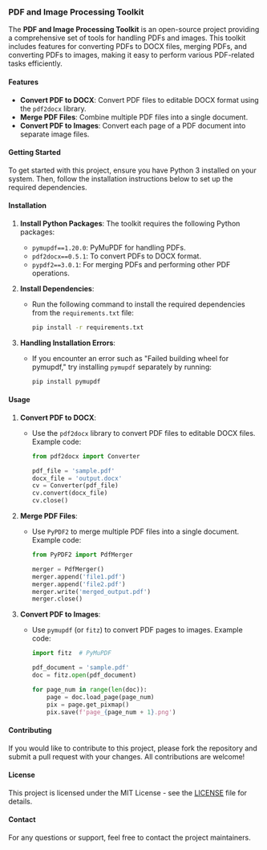### PDF and Image Processing Toolkit

The **PDF and Image Processing Toolkit** is an open-source project providing a comprehensive set of tools for handling PDFs and images. This toolkit includes features for converting PDFs to DOCX files, merging PDFs, and converting PDFs to images, making it easy to perform various PDF-related tasks efficiently.

#### Features

- **Convert PDF to DOCX**: Convert PDF files to editable DOCX format using the `pdf2docx` library.
- **Merge PDF Files**: Combine multiple PDF files into a single document.
- **Convert PDF to Images**: Convert each page of a PDF document into separate image files.

#### Getting Started

To get started with this project, ensure you have Python 3 installed on your system. Then, follow the installation instructions below to set up the required dependencies.

#### Installation

1. **Install Python Packages**: The toolkit requires the following Python packages:
   - `pymupdf==1.20.0`: PyMuPDF for handling PDFs.
   - `pdf2docx==0.5.1`: To convert PDFs to DOCX format.
   - `pypdf2==3.0.1`: For merging PDFs and performing other PDF operations.

2. **Install Dependencies**:
   - Run the following command to install the required dependencies from the `requirements.txt` file:
     ```bash
     pip install -r requirements.txt
     ```

3. **Handling Installation Errors**:
   - If you encounter an error such as "Failed building wheel for pymupdf," try installing `pymupdf` separately by running:
     ```bash
     pip install pymupdf
     ```

#### Usage

1. **Convert PDF to DOCX**:
   - Use the `pdf2docx` library to convert PDF files to editable DOCX files. Example code:
     ```python
     from pdf2docx import Converter

     pdf_file = 'sample.pdf'
     docx_file = 'output.docx'
     cv = Converter(pdf_file)
     cv.convert(docx_file)
     cv.close()
     ```

2. **Merge PDF Files**:
   - Use `PyPDF2` to merge multiple PDF files into a single document. Example code:
     ```python
     from PyPDF2 import PdfMerger

     merger = PdfMerger()
     merger.append('file1.pdf')
     merger.append('file2.pdf')
     merger.write('merged_output.pdf')
     merger.close()
     ```

3. **Convert PDF to Images**:
   - Use `pymupdf` (or `fitz`) to convert PDF pages to images. Example code:
     ```python
     import fitz  # PyMuPDF

     pdf_document = 'sample.pdf'
     doc = fitz.open(pdf_document)

     for page_num in range(len(doc)):
         page = doc.load_page(page_num)
         pix = page.get_pixmap()
         pix.save(f'page_{page_num + 1}.png')
     ```

#### Contributing

If you would like to contribute to this project, please fork the repository and submit a pull request with your changes. All contributions are welcome!

#### License

This project is licensed under the MIT License - see the [LICENSE](LICENSE) file for details.

#### Contact

For any questions or support, feel free to contact the project maintainers.
